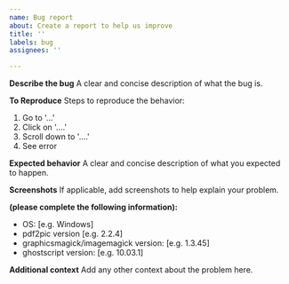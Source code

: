 ```yaml
---
name: Bug report
about: Create a report to help us improve
title: ''
labels: bug
assignees: ''

---
```


**Describe the bug**
A clear and concise description of what the bug is.

**To Reproduce**
Steps to reproduce the behavior:
1. Go to '...'
2. Click on '....'
3. Scroll down to '....'
4. See error

**Expected behavior**
A clear and concise description of what you expected to happen.

**Screenshots**
If applicable, add screenshots to help explain your problem.

**(please complete the following information):**
 - OS: [e.g. Windows]
 - pdf2pic version [e.g. 2.2.4]
 - graphicsmagick/imagemagick version: [e.g. 1.3.45]
 - ghostscript version: [e.g. 10.03.1]

**Additional context**
Add any other context about the problem here.
